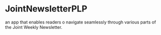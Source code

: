 # JointNewsletterPLP
an app that enables readers o navigate seamlessly through various parts of the Joint Weekly Newsletter.
